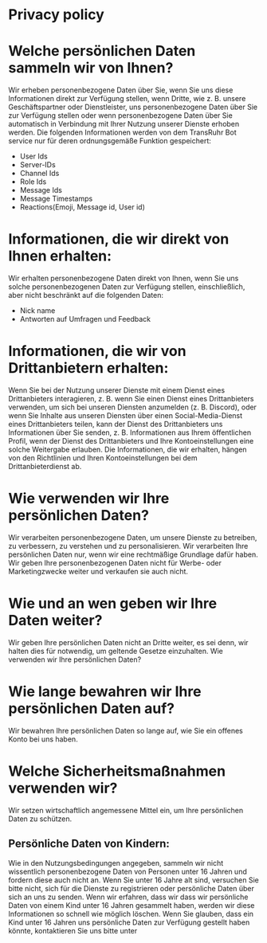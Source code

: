 # Privacy policy


# Welche persönlichen Daten sammeln wir von Ihnen?

Wir erheben personenbezogene Daten über Sie, wenn Sie uns diese Informationen direkt zur Verfügung stellen, wenn Dritte, wie z. B. unsere Geschäftspartner oder Dienstleister, uns personenbezogene Daten über Sie zur Verfügung stellen oder wenn personenbezogene Daten über Sie automatisch in Verbindung mit Ihrer Nutzung unserer Dienste erhoben werden.
Die folgenden Informationen werden von dem TransRuhr Bot service nur für deren ordnungsgemäße Funktion gespeichert:

- User Ids
- Server-IDs 
- Channel Ids
- Role Ids
- Message Ids
- Message Timestamps
- Reactions(Emoji, Message id, User id)

# Informationen, die wir direkt von Ihnen erhalten:

Wir erhalten personenbezogene Daten direkt von Ihnen, wenn Sie uns solche personenbezogenen Daten zur Verfügung stellen, einschließlich, aber nicht beschränkt auf die folgenden Daten:

- Nick name
- Antworten auf Umfragen und Feedback

# Informationen, die wir von Drittanbietern erhalten:

Wenn Sie bei der Nutzung unserer Dienste mit einem Dienst eines Drittanbieters interagieren, z. B. wenn Sie einen Dienst eines Drittanbieters verwenden, um sich bei unseren Diensten anzumelden (z. B. Discord), oder wenn Sie Inhalte aus unseren Diensten über einen Social-Media-Dienst eines Drittanbieters teilen, kann der Dienst des Drittanbieters uns Informationen über Sie senden, z. B. Informationen aus Ihrem öffentlichen Profil, wenn der Dienst des Drittanbieters und Ihre Kontoeinstellungen eine solche Weitergabe erlauben. Die Informationen, die wir erhalten, hängen von den Richtlinien und Ihren Kontoeinstellungen bei dem Drittanbieterdienst ab.

# Wie verwenden wir Ihre persönlichen Daten?

Wir verarbeiten personenbezogene Daten, um unsere Dienste zu betreiben, zu verbessern, zu verstehen und zu personalisieren. Wir verarbeiten Ihre persönlichen Daten nur, wenn wir eine rechtmäßige Grundlage dafür haben. Wir geben Ihre personenbezogenen Daten nicht für Werbe- oder Marketingzwecke weiter und verkaufen sie auch nicht.

# Wie und an wen geben wir Ihre Daten weiter?

Wir geben Ihre persönlichen Daten nicht an Dritte weiter, es sei denn, wir halten dies für notwendig, um geltende Gesetze einzuhalten.
Wie verwenden wir Ihre persönlichen Daten?

# Wie lange bewahren wir Ihre persönlichen Daten auf?

Wir bewahren Ihre persönlichen Daten so lange auf, wie Sie ein offenes Konto bei uns haben.

# Welche Sicherheitsmaßnahmen verwenden wir?

Wir setzen wirtschaftlich angemessene Mittel ein, um Ihre persönlichen Daten zu schützen.

## Persönliche Daten von Kindern:

Wie in den Nutzungsbedingungen angegeben, sammeln wir nicht wissentlich personenbezogene Daten von Personen unter 16 Jahren und fordern diese auch nicht an. Wenn Sie unter 16 Jahre alt sind, versuchen Sie bitte nicht, sich für die Dienste zu registrieren oder persönliche Daten über sich an uns zu senden. Wenn wir erfahren, dass wir dass wir persönliche Daten von einem Kind unter 16 Jahren gesammelt haben, werden wir diese Informationen so schnell wie möglich löschen. Wenn Sie glauben, dass ein Kind unter 16 Jahren uns persönliche Daten zur Verfügung gestellt haben könnte, kontaktieren Sie uns bitte unter <EMAIL>
